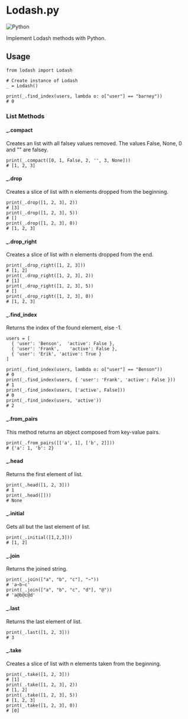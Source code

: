 # Lodash.py

![Python](https://img.shields.io/badge/python-3670A0?style=for-the-badge&logo=python&logoColor=ffdd54)

Implement Lodash methods with Python.

## Usage

```python=
from lodash import Lodash

# Create instance of Lodash
_ = Lodash()

print(_.find_index(users, lambda o: o["user"] == "barney"))
# 0
```

### List Methods

#### _.compact

Creates an list with all falsey values removed. The values False, None, 0 and "" are falsey.

```python=
print(_.compact([0, 1, False, 2, '', 3, None]))
# [1, 2, 3]
```

#### _.drop

Creates a slice of list with n elements dropped from the beginning.

```python=
print(_.drop([1, 2, 3], 2))
# [3]
print(_.drop([1, 2, 3], 5))
# []
print(_.drop([1, 2, 3], 0))
# [1, 2, 3]
```

#### _.drop_right

Creates a slice of list with n elements dropped from the end.

```python=
print(_.drop_right([1, 2, 3]))
# [1, 2]
print(_.drop_right([1, 2, 3], 2))
# [1]
print(_.drop_right([1, 2, 3], 5))
# []
print(_.drop_right([1, 2, 3], 0))
# [1, 2, 3]
```

#### _.find_index

Returns the index of the found element, else -1.

```python=
users = [
  { 'user': 'Benson',  'active': False },
  { 'user': 'Frank',    'active': False },
  { 'user': 'Erik', 'active': True }
]

print(_.find_index(users, lambda o: o["user"] == "Benson"))
# 0
print(_.find_index(users, { 'user': 'Frank', 'active': False }))
# 1
print(_.find_index(users, ['active', False]))
# 0
print(_.find_index(users, 'active'))
# 2
```

#### _.from_pairs

This method returns an object composed from key-value pairs.

```python=
print(_.from_pairs([['a', 1], ['b', 2]]))
# {'a': 1, 'b': 2}
```

#### _.head

Returns the first element of list.

```python=
print(_.head([1, 2, 3]))
# 1
print(_.head([])) 
# None
```

#### _.initial

Gets all but the last element of list.

```python=
print(_.initial([1,2,3]))
# [1, 2]
```

#### _.join

Returns the joined string.

```python=
print(_.join(["a", "b", "c"], "~"))
# 'a~b~c'
print(_.join(["a", "b", "c", "d"], "@"))
# 'a@b@c@d'
```

#### _.last

Returns the last element of list.

```python=
print(_.last([1, 2, 3]))
# 3
```

#### _.take

Creates a slice of list with n elements taken from the beginning.

```python=
print(_.take([1, 2, 3]))
# [1]
print(_.take([1, 2, 3], 2))
# [1, 2]
print(_.take([1, 2, 3], 5))
# [1, 2, 3]
print(_.take([1, 2, 3], 0))
# [0]
```